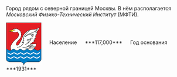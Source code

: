 <!--2021-11-14 01:37:09-->
Город рядом с северной границей Москвы.
В нём располагается *Московский Физико-Технический Институт* (МФТИ).

<span class="dt">
  <img src="Dolgoprudny.png" align="middle" width="96px"> &emsp; 
<span class="dtc">
  Население &emsp; ***117,000*** &emsp;
  Год&nbsp;основания &emsp; ***1931***
</span>
</span>